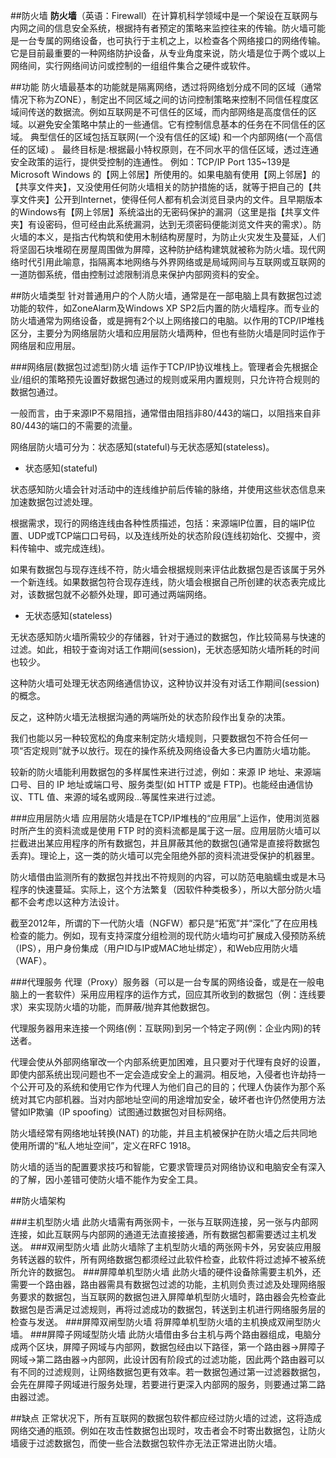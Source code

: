 ##防火墙
**防火墙**（英语：Firewall）在计算机科学领域中是一个架设在互联网与内网之间的信息安全系统，根据持有者预定的策略来监控往来的传输。防火墙可能是一台专属的网络设备，也可执行于主机之上，以检查各个网络接口的网络传输。它是目前最重要的一种网络防护设备，从专业角度来说，防火墙是位于两个或以上网络间，实行网络间访问或控制的一组组件集合之硬件或软件。

##功能
防火墙最基本的功能就是隔离网络，透过将网络划分成不同的区域（通常情况下称为ZONE），制定出不同区域之间的访问控制策略来控制不同信任程度区域间传送的数据流。例如互联网是不可信任的区域，而内部网络是高度信任的区域。以避免安全策略中禁止的一些通信。它有控制信息基本的任务在不同信任的区域。 典型信任的区域包括互联网(一个没有信任的区域) 和一个内部网络(一个高信任的区域) 。 最终目标是:根据最小特权原则，在不同水平的信任区域，透过连通安全政策的运行，提供受控制的连通性。 例如：TCP/IP Port 135~139是 Microsoft Windows 的【网上邻居】所使用的。如果电脑有使用【网上邻居】的【共享文件夹】，又没使用任何防火墙相关的防护措施的话，就等于把自己的【共享文件夹】公开到Internet，使得任何人都有机会浏览目录内的文件。且早期版本的Windows有【网上邻居】系统溢出的无密码保护的漏洞（这里是指【共享文件夹】有设密码，但可经由此系统漏洞，达到无须密码便能浏览文件夹的需求）。防火墙的本义，是指古代构筑和使用木制结构房屋时，为防止火灾发生及蔓延，人们将坚固石块堆砌在房屋周围做为屏障，这种防护结构建筑就被称为防火墙。现代网络时代引用此喻意，指隔离本地网络与外界网络或是局域网间与互联网或互联网的一道防御系统，借由控制过滤限制消息来保护内部网资料的安全。

##防火墙类型
针对普通用户的个人防火墙，通常是在一部电脑上具有数据包过滤功能的软件，如ZoneAlarm及Windows XP SP2后内置的防火墙程序。而专业的防火墙通常为网络设备，或是拥有2个以上网络接口的电脑。以作用的TCP/IP堆栈区分，主要分为网络层防火墙和应用层防火墙两种，但也有些防火墙是同时运作于网络层和应用层。

###网络层(数据包过滤型)防火墙
运作于TCP/IP协议堆栈上。管理者会先根据企业/组织的策略预先设置好数据包通过的规则或采用内置规则，只允许符合规则的数据包通过。

一般而言，由于来源IP不易阻挡，通常借由阻挡非80/443的端口，以阻挡来自非80/443的端口的不需要的流量。

网络层防火墙可分为：状态感知(stateful)与无状态感知(stateless)。

- 状态感知(stateful)

状态感知防火墙会针对活动中的连线维护前后传输的脉络，并使用这些状态信息来加速数据包过滤处理。

根据需求，现行的网络连线由各种性质描述，包括：来源端IP位置，目的端IP位置、UDP或TCP端口口号码，以及连线所处的状态阶段(连线初始化、交握中，资料传输中、或完成连线)。

如果有数据包与现存连线不符，防火墙会根据规则来评估此数据包是否该属于另外一个新连线。如果数据包符合现存连线，防火墙会根据自己所创建的状态表完成比对，该数据包就不必额外处理，即可通过两端网络。

- 无状态感知(stateless)

无状态感知防火墙所需较少的存储器，针对于通过的数据包，作比较简易与快速的过滤。如此，相较于查询对话工作期间(session)，无状态感知防火墙所耗的时间也较少。

这种防火墙可处理无状态网络通信协议，这种协议并没有对话工作期间(session)的概念。

反之，这种防火墙无法根据沟通的两端所处的状态阶段作出复杂的决策。

我们也能以另一种较宽松的角度来制定防火墙规则，只要数据包不符合任何一项“否定规则”就予以放行。现在的操作系统及网络设备大多已内置防火墙功能。

较新的防火墙能利用数据包的多样属性来进行过滤，例如：来源 IP 地址、来源端口号、目的 IP 地址或端口号、服务类型(如 HTTP 或是 FTP)。也能经由通信协议、TTL 值、来源的域名或网段...等属性来进行过滤。

###应用层防火墙
应用层防火墙是在TCP/IP堆栈的“应用层”上运作，使用浏览器时所产生的资料流或是使用 FTP 时的资料流都是属于这一层。应用层防火墙可以拦截进出某应用程序的所有数据包，并且屏蔽其他的数据包(通常是直接将数据包丢弃)。理论上，这一类的防火墙可以完全阻绝外部的资料流进受保护的机器里。

防火墙借由监测所有的数据包并找出不符规则的内容，可以防范电脑蠕虫或是木马程序的快速蔓延。实际上，这个方法繁复（因软件种类极多），所以大部分防火墙都不会考虑以这种方法设计。

截至2012年，所谓的下一代防火墙（NGFW）都只是“拓宽”并“深化”了在应用栈检查的能力。例如，现有支持深度分组检测的现代防火墙均可扩展成入侵预防系统（IPS），用户身份集成（用户ID与IP或MAC地址绑定），和Web应用防火墙（WAF）。

###代理服务
代理（Proxy）服务器（可以是一台专属的网络设备，或是在一般电脑上的一套软件）采用应用程序的运作方式，回应其所收到的数据包（例：连线要求）来实现防火墙的功能，而屏蔽/抛弃其他数据包。

代理服务器用来连接一个网络(例：互联网)到另一个特定子网(例：企业内网)的转送者。

代理会使从外部网络窜改一个内部系统更加困难，且只要对于代理有良好的设置，即使内部系统出现问题也不一定会造成安全上的漏洞。相反地，入侵者也许劫持一个公开可及的系统和使用它作为代理人为他们自己的目的；代理人伪装作为那个系统对其它内部机器。当对内部地址空间的用途增加安全，破坏者也许仍然使用方法譬如IP欺骗（IP spoofing）试图通过数据包对目标网络。

防火墙经常有网络地址转换(NAT) 的功能，并且主机被保护在防火墙之后共同地使用所谓的“私人地址空间”，定义在RFC 1918。

防火墙的适当的配置要求技巧和智能，它要求管理员对网络协议和电脑安全有深入的了解，因小差错可使防火墙不能作为安全工具。

##防火墙架构

###主机型防火墙
此防火墙需有两张网卡，一张与互联网连接，另一张与内部网连接，如此互联网与内部网的通道无法直接接通，所有数据包都需要透过主机发送。
###双闸型防火墙
此防火墙除了主机型防火墙的两张网卡外，另安装应用服务转送器的软件，所有网络数据包都须经过此软件检查，此软件将过滤掉不被系统所允许的数据包。
###屏障单机型防火墙
此防火墙的硬件设备除需要主机外，还需要一个路由器，路由器需具有数据包过滤的功能，主机则负责过滤及处理网络服务要求的数据包，当互联网的数据包进入屏障单机型防火墙时，路由器会先检查此数据包是否满足过滤规则，再将过滤成功的数据包，转送到主机进行网络服务层的检查与发送。
###屏障双闸型防火墙
将屏障单机型防火墙的主机换成双闸型防火墙。
###屏障子网域型防火墙
此防火墙借由多台主机与两个路由器组成，电脑分成两个区块，屏障子网域与内部网，数据包经由以下路径，第一个路由器->屏障子网域->第二路由器->内部网，此设计因有阶段式的过滤功能，因此两个路由器可以有不同的过滤规则，让网络数据包更有效率。若一数据包通过第一过滤器数据包，会先在屏障子网域进行服务处理，若要进行更深入内部网的服务，则要通过第二路由器过滤。

##缺点
正常状况下，所有互联网的数据包软件都应经过防火墙的过滤，这将造成网络交通的瓶颈。例如在攻击性数据包出现时，攻击者会不时寄出数据包，让防火墙疲于过滤数据包，而使一些合法数据包软件亦无法正常进出防火墙。